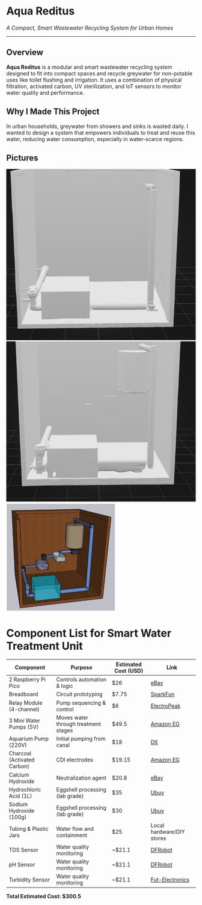 # Aqua Reditus 
*A Compact, Smart Wastewater Recycling System for Urban Homes*

---

## Overview

**Aqua Reditus** is a modular and smart wastewater recycling system designed to fit into compact spaces and recycle greywater for non-potable uses like toilet flushing and irrigation. It uses a combination of physical filtration, activated carbon, UV sterilization, and IoT sensors to monitor water quality and performance.

## Why I Made This Project

In urban households, greywater from showers and sinks is wasted daily. I wanted to design a system that empowers individuals to treat and reuse this water, reducing water consumption, especially in water-scarce regions.


## Pictures
![alt text](iiiii.jpg)
![alt text](iii.jpg)
![alt text](image.png)


# Component List for Smart Water Treatment Unit

| Component                          | Purpose                               | Estimated Cost (USD) | Link |
|------------------------------------|---------------------------------------|-----------------------|------|
| 2 Raspberry Pi Pico                | Controls automation & logic           | $26                  | [eBay](https://www.ebay.com/itm/256858594855) |
| Breadboard                         | Circuit prototyping                   | $7.75                | [SparkFun](https://www.sparkfun.com/products/12615) |
| Relay Module (4-channel)           | Pump sequencing & control             | $6                   | [ElectroPeak](https://electropeak.com/4-channel-relay-module) |
| 3 Mini Water Pumps (5V)            | Moves water through treatment stages  | $49.5                | [Amazon EG](https://www.amazon.eg/Ultra-Fountain-Height-Submersible-Aquarium/dp/B0DTFKNHMS) |
| Aquarium Pump (220V)              | Initial pumping from canal            | $18                  | [DX](https://dx.com/p/electric-submersible-water-pump-220v) |
| Charcoal (Activated Carbon)        | CDI electrodes                        | $19.15               | [Amazon EG](https://www.amazon.eg/-/en/Generic-Natural-Volcanic-Charcoal-Grills/dp/B0D87JSR84) |
| Calcium Hydroxide                  | Neutralization agent                  | $20.8                | [eBay](https://www.ebay.com/itm/186839592511) |
| Hydrochloric Acid (1L)             | Eggshell processing (lab grade)       | $35                  | [Ubuy](https://www.ubuy.com.eg/en/product/1OOQRHUO-0-1m-hydrochloric-acid-1l-excellent-for-chemistry-or-refinement-experiments-the-curated-chemical-col) |
| Sodium Hydroxide (100g)            | Eggshell processing (lab grade)       | $30                  | [Ubuy](https://www.ubuy.com.eg/en/product/1EOV0ZV4-reagent-grade-potassium-hydroxide-pellet-100g-the-curated-chemical-collection) |
| Tubing & Plastic Jars              | Water flow and containment            | $25                  | Local hardware/DIY stores |
| TDS Sensor                         | Water quality monitoring              | ~$21.1               | [DFRobot](https://www.dfrobot.com/product-1782.html) |
| pH Sensor                          | Water quality monitoring              | ~$21.1               | [DFRobot](https://www.dfrobot.com/product-1662.html) |
| Turbidity Sensor                   | Water quality monitoring              | ~$21.1               | [Fut-Electronics](https://store.fut-electronics.com/products/copy-of-turbidity-sensor-water-suspended-particles-china) |

**Total Estimated Cost: $300.5**
